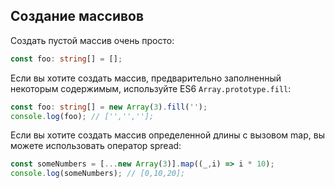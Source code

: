 ## Создание массивов

Создать пустой массив очень просто:

```ts
const foo: string[] = [];
```

Если вы хотите создать массив, предварительно заполненный некоторым содержимым, используйте ES6 `Array.prototype.fill`:

```ts
const foo: string[] = new Array(3).fill('');
console.log(foo); // ['','',''];
```

Если вы хотите создать массив определенной длины с вызовом map, вы можете использовать оператор spread:

```ts
const someNumbers = [...new Array(3)].map((_,i) => i * 10);
console.log(someNumbers); // [0,10,20];
```

